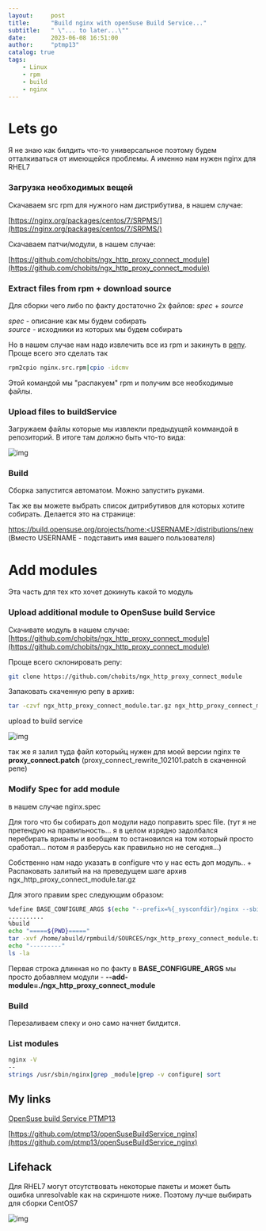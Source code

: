 ```yaml
---
layout:     post
title:      "Build nginx with openSuse Build Service..."
subtitle:   " \"... to later...\""
date:       2023-06-08 16:51:00
author:     "ptmp13"
catalog: true
tags:
    - Linux
    - rpm
    - build
    - nginx
---
```


# Lets go

Я не знаю как билдить что-то универсальное поэтому будем отталкиваться от имеющейся проблемы.
А именно нам нужен nginx для RHEL7

### Загрузка необходимых вещей

Cкачаваем src rpm для нужного нам дистрибутива, в нашем случае:

[https://nginx.org/packages/centos/7/SRPMS/](https://nginx.org/packages/centos/7/SRPMS/)

Скачаваем патчи/модули, в нашем случае:

[https://github.com/chobits/ngx_http_proxy_connect_module](https://github.com/chobits/ngx_http_proxy_connect_module)

### Extract files from rpm + download source

Для сборки чего либо по факту достаточно 2х файлов:
_spec_ + _source_

_spec_ - описание как мы будем собирать  
_source_ - исходники из которых мы будем собирать

Но в нашем случае нам надо извлечить все из rpm и закинуть в 
[репу](https://build.opensuse.org/package/show/home:ptmp13/nginx).
Проще всего это сделать так

```bash
rpm2cpio nginx.src.rpm|cpio -idcmv
```

Этой командой мы "распакуем" rpm и получим все необходимые файлы.

### Upload files to buildService

Загружаем файлы которые мы извлекли предыдущей коммандой в репозиторий.
В итоге там должно быть что-то вида:

![img](/img/openSuse-build/SCR-20230612-mdoo.png)

### Build

Сборка запустится автоматом. Можно запустить руками.

Так же вы можете выбрать список дитрибутивов для которых хотите собирать. Делается это на странице:


https://build.opensuse.org/projects/home:<USERNAME>/distributions/new
(Вместо USERNAME - подставить имя вашего пользователя)


# Add modules

Эта часть для тех кто хочет докинуть какой то модуль

### Upload additional module to OpenSuse build Service

Скачивате модуль в нашем случае:
[https://github.com/chobits/ngx_http_proxy_connect_module](https://github.com/chobits/ngx_http_proxy_connect_module)

Проще всего склонировать репу:
```bash
git clone https://github.com/chobits/ngx_http_proxy_connect_module
```
Запаковать скаченную репу в архив:
```bash
tar -czvf ngx_http_proxy_connect_module.tar.gz ngx_http_proxy_connect_module
```

upload to build service

![img](/img/openSuse-build/SCR-20230612-mhdt.png)

так же я залил туда файл которыйц нужен для моей версии nginx те
__proxy_connect.patch__ (proxy_connect_rewrite_102101.patch в скаченной репе)

### Modify Spec for add module

в нашем случае nginx.spec

Для того что бы собирать доп модули надо поправить spec file.
(тут я не претендую на правильность... я в целом изрядно задолбался перебирать врианты и вообщем то остановился на том который просто сработал... потом я разберусь как правильно но не сегодня...)

Собственно нам надо указать в configure что у нас есть доп модуль.. 
+
Распаковать залитый на на преведущем шаге архив ngx_http_proxy_connect_module.tar.gz 

Для этого правим spec следующим образом:
```bash
%define BASE_CONFIGURE_ARGS $(echo "--prefix=%{_sysconfdir}/nginx --sbin-path=%{_sbindir}/nginx --modules-path=%{_libdir}/nginx/modules --conf-path=%{_sysconfdir}/nginx/nginx.conf --error-log-path=%{_localstatedir}/log/nginx/error.log --http-log-path=%{_localstatedir}/log/nginx/access.log --pid-path=%{_localstatedir}/run/nginx.pid --lock-path=%{_localstatedir}/run/nginx.lock --http-client-body-temp-path=%{_localstatedir}/cache/nginx/client_temp --http-proxy-temp-path=%{_localstatedir}/cache/nginx/proxy_temp --http-fastcgi-temp-path=%{_localstatedir}/cache/nginx/fastcgi_temp --http-uwsgi-temp-path=%{_localstatedir}/cache/nginx/uwsgi_temp --http-scgi-temp-path=%{_localstatedir}/cache/nginx/scgi_temp --user=%{nginx_user} --group=%{nginx_group} --with-compat --with-file-aio --with-threads --with-http_addition_module --with-http_auth_request_module --with-http_dav_module --with-http_flv_module --with-http_gunzip_module --with-http_gzip_static_module --with-http_mp4_module --with-http_random_index_module --with-http_realip_module --with-http_secure_link_module --with-http_slice_module --with-http_ssl_module --with-http_stub_status_module --with-http_sub_module --with-http_v2_module --with-mail --with-mail_ssl_module --with-stream --with-stream_realip_module --with-stream_ssl_module --with-stream_ssl_preread_module --add-module=./ngx_http_proxy_connect_module")
..........
%build
echo "=====${PWD}====="
tar -xvf /home/abuild/rpmbuild/SOURCES/ngx_http_proxy_connect_module.tar -C .
echo "---------"
ls -la
```

Первая строка длинная но по факту в
__BASE_CONFIGURE_ARGS__ мы просто добавляем модули - __--add-module=./ngx_http_proxy_connect_module__

### Build

Перезаливаем спеку и оно само начнет билдится.

### List modules

```bash
nginx -V
--
strings /usr/sbin/nginx|grep _module|grep -v configure| sort
```

## My links

[OpenSuse build Service PTMP13](https://build.opensuse.org/package/show/home:ptmp13/nginx)  

[https://github.com/ptmp13/openSuseBuildService_nginx](https://github.com/ptmp13/openSuseBuildService_nginx)

## Lifehack

Для RHEL7 могут отсутствовать некоторые пакеты и может быть ошибка unresolvable как на скриншоте ниже. Поэтому лучше выбирать для сборки CentOS7

![img](/img/openSuse-build/SCR-20230612-mizb.png)

